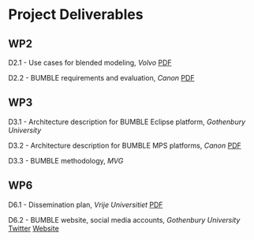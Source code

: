 ---
---

# Project Deliverables

## WP2

D2.1 - Use cases for blended modeling, _Volvo_ [PDF](https://drive.google.com/file/d/1aoajJ5nzplWonkyF--_a4vn9BWOayfM7/view?usp=sharing)

D2.2 - BUMBLE requirements and evaluation, _Canon_ [PDF](https://drive.google.com/file/d/1XnXendxzCfg-gWp9iSdK8PrD8YhL15yY/view?usp=sharing)

## WP3

D3.1 - Architecture description for BUMBLE Eclipse platform, _Gothenbury University_ 

D3.2 - Architecture description for BUMBLE MPS platforms, _Canon_ [PDF](https://docs.google.com/document/d/1l-76F8IWBzVPuY7bdXmRgLTxelMNJEr_/edit?usp=sharing&ouid=109872421650793262669&rtpof=true&sd=true)

D3.3 - BUMBLE methodology, _MVG_ 

## WP6

D6.1 - Dissemination plan, _Vrije Universitiet_ [PDF](https://docs.google.com/document/d/1KS7-zK6zdN__EG-N72uJ2M-z9pxWwy5V976cu_nNCMo/edit) 

D6.2 - BUMBLE website, social media accounts, _Gothenbury University_ [Twitter](https://twitter.com/bumbleitea) [Website](https://blended-modeling.github.io/) 


